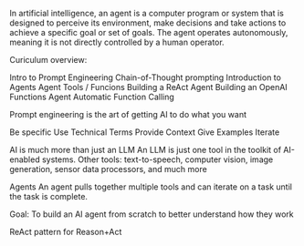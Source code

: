In artificial intelligence, an agent is a computer program or system that is designed to perceive its environment, make decisions and take actions
to achieve a specific goal or set of goals. The agent operates autonomously, meaning it is not directly controlled by a human operator.

Curiculum overview:

Intro to Prompt Engineering
Chain-of-Thought prompting
Introduction to Agents
Agent Tools / Funcions
Building a ReAct Agent
Building an OpenAI Functions Agent
Automatic Function Calling


Prompt engineering is the art of getting AI to do what you want

Be specific
Use Technical Terms
Provide Context
Give Examples
Iterate

AI is much more than just an LLM
An LLM is just one tool in the toolkit of AI-enabled systems.
Other tools: text-to-speech, computer vision, image generation, sensor data processors, and much more

Agents
An agent pulls together multiple tools and can iterate on a task until the task is complete.

Goal: To build an AI agent from scratch to better understand how they work

ReAct pattern for Reason+Act